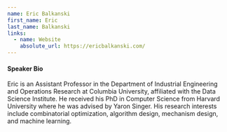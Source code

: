 ```yaml
---
name: Eric Balkanski
first_name: Eric
last_name: Balkanski
links:
  - name: Website
    absolute_url: https://ericbalkanski.com/
---
```


#### Speaker Bio

Eric is an Assistant Professor in the Department of Industrial Engineering and Operations Research at Columbia University, affiliated with the Data Science Institute. He received his PhD in Computer Science from Harvard University where he was advised by Yaron Singer. His research interests include combinatorial optimization, algorithm design, mechanism design, and machine learning.